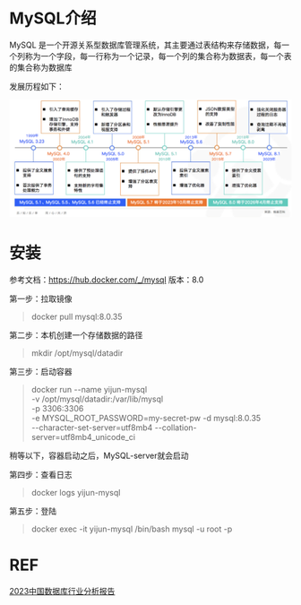 # MySQL介绍
MySQL 是一个开源关系型数据库管理系统，其主要通过表结构来存储数据，每一个列称为一个字段，每一行称为一个记录，每一个列的集合称为数据表，每一个表的集合称为数据库

发展历程如下：

![MySQL的发展历程](https://github.com/oneCoderMan/javastudy/blob/e4cfa533c6fc9666e8a2e50d452a960c1920a11d/notes/src/main/resources/mysql/pics/mysqlVersion.png)


# 安装
参考文档：https://hub.docker.com/_/mysql
版本：8.0

第一步：拉取镜像
>docker pull mysql:8.0.35

第二步：本机创建一个存储数据的路径
> mkdir /opt/mysql/datadir

第三步：启动容器
>docker run --name yijun-mysql \
-v /opt/mysql/datadir:/var/lib/mysql \
-p 3306:3306 \
-e MYSQL_ROOT_PASSWORD=my-secret-pw -d mysql:8.0.35 \
--character-set-server=utf8mb4 --collation-server=utf8mb4_unicode_ci

稍等以下，容器启动之后，MySQL-server就会启动

第四步：查看日志
>docker logs yijun-mysql

第五步：登陆
> docker exec -it yijun-mysql /bin/bash
> mysql -u root -p
> 
# REF
[2023中国数据库行业分析报告](https://www.cnblogs.com/modb/p/17754420.html)